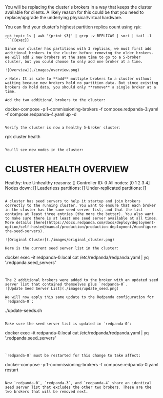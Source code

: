 You will be replacing the cluster's brokers in a way that keeps the cluster available for clients. A likely reason for this could be that you need to replace/upgrade the underlying physical/virtual hardware.

You can find your cluster's highest partition replica count using `rpk`:

```
rpk topic ls | awk '{print $3}' | grep -v REPLICAS | sort | tail -1
```{{exec}}

Since our cluster has partitions with 3 replicas, we must first add additional brokers to the cluster before removing the older brokers. We will add 2 new brokers at the same time to go to a 5-broker cluster, but you could choose to only add one broker at a time.

![Overview](./images/overview.png)

> Note: It is safe to **add** multiple brokers to a cluster without waiting because new brokers hold no partition data. But since existing brokers do hold data, you should only **remove** a single broker at a time.

Add the two additional brokers to the cluster:

```
docker-compose -p 1-commissioning-brokers -f compose.redpanda-3.yaml -f compose.redpanda-4.yaml up -d
```{{exec}}

Verify the cluster is now a healthy 5-broker cluster:

```
rpk cluster health
```{{exec}}

You'll see new nodes in the cluster:
```
CLUSTER HEALTH OVERVIEW
=======================
Healthy:                     true
Unhealthy reasons:           []
Controller ID:               0
All nodes:                   [0 1 2 3 4]
Nodes down:                  []
Leaderless partitions:       []
Under-replicated partitions: []
```

A cluster has seed servers to help it startup and join brokers correctly to the running cluster. You want to ensure that each broker in the cluster has the same seed server list, and that the list contains at least three entries (the more the better). You also want to make sure there is at least one seed server available at all times. More details [here](https://docs.redpanda.com/docs/deploy/deployment-option/self-hosted/manual/production/production-deployment/#configure-the-seed-servers).

![Original Cluster](./images/original_cluster.png)

Here is the current seed server list in the cluster:
```
docker exec -it redpanda-0.local cat /etc/redpanda/redpanda.yaml | yq '.redpanda.seed_servers'
```{{exec}}


The 2 additional brokers were added to the broker with an updated seed server list that contained themselves plus `redpanda-0`.
![Update Seed Server List](./images/update_seed.png)

We will now apply this same update to the Redpanda configuration for `redpanda-0`:
```
./update-seeds.sh
```{{exec}}

Make sure the seed server list is updated in `redpanda-0`:
```
docker exec -it redpanda-0.local cat /etc/redpanda/redpanda.yaml | yq '.redpanda.seed_servers'
```{{exec}}


`redpanda-0` must be restarted for this change to take affect:

```
docker-compose -p 1-commissioning-brokers -f compose.redpanda-0.yaml restart
```{{exec}}

Now `redpanda-0`, `redpanda-3`, and `redpanda-4` share an identical seed server list that excludes the other two brokers. These are the two brokers that will be removed next.

